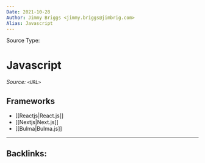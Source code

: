 ```yaml
---
Date: 2021-10-28
Author: Jimmy Briggs <jimmy.briggs@jimbrig.com>
Alias: Javascript
---
```


Source Type:

# Javascript

*Source: `<URL>`*

## Frameworks

- [[Reactjs|React.js]]
- [[Nextjs|Next.js]]
- [[Bulma|Bulma.js]]

***

Backlinks:
-	